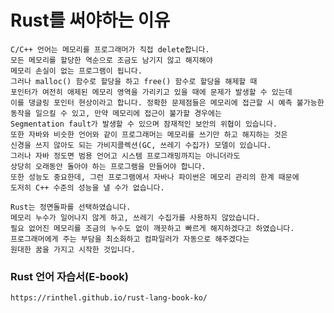 # Rust를 써야하는 이유

    C/C++ 언어는 메모리를 프로그래머가 직접 delete합니다.
    모든 메모리를 할당한 역순으로 조금도 남기지 않고 해지해야
    메모리 손실이 없는 프로그램이 됩니다.
    그러나 malloc() 함수로 할당을 하고 free() 함수로 할당을 해제할 때
    포인터가 여전히 애제된 메모리 영역을 가리키고 있을 때에 문제가 발생할 수 있는데
    이를 댕글링 포인터 현상이라고 합니다. 정확한 문제점들은 메모리에 접근할 시 예측 불가능한
    동작을 일으킬 수 있고, 만약 메모리에 접근이 불가할 경우에는
    Segmentation fault가 발생할 수 있으며 잠재적인 보안의 위협이 있습니다.
    또한 자바와 비슷한 언어와 같이 프로그래머는 메모리를 쓰기만 하고 해지하는 것은
    신경을 쓰지 않아도 되는 가비지콜렉션(GC, 쓰레기 수집가) 모델이 있습니다.
    그러나 자바 정도면 범용 언어고 시스템 프로그래밍까지는 아니더라도 
    상당히 오래동안 돌아야 하는 프로그램을 만들어야 합니다.
    또한 성능도 중요한데, 그런 프로그램에서 자바나 파이썬은 메모리 관리의 한계 때문에
    도저히 C++ 수준의 성능을 낼 수가 없습니다.

    Rust는 정면돌파를 선택하였습니다.
    메모리 누수가 일어나지 않게 하고, 쓰레기 수집가를 사용하지 않았습니다.
    필요 없어진 메모리를 조금의 누수도 없이 깨끗하고 빠르게 해지하겠다고 하였습니다.
    프로그래머에게 주는 부담을 최소화하고 컴파일러가 자동으로 해주겠다는
    원대한 꿈을 가지고 시작한 것입니다.

### Rust 언어 자습서(E-book)

    https://rinthel.github.io/rust-lang-book-ko/

